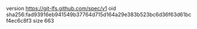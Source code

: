 version https://git-lfs.github.com/spec/v1
oid sha256:fad93916eb941549b37764d715d164a29e383b523bc6d36f63d61bcf4ec6c8f3
size 663
